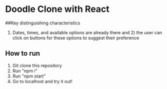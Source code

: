 # Doodle Clone with React

##Key distinguishing characteristics
1) Dates, times, and available options are already there and 2) the user can click on buttons for these options to suggest their preference

## How to run
1. Git clone this repository
2. Run "npm i"
3. Run "npm start"
4. Go to localhost and try it out!

